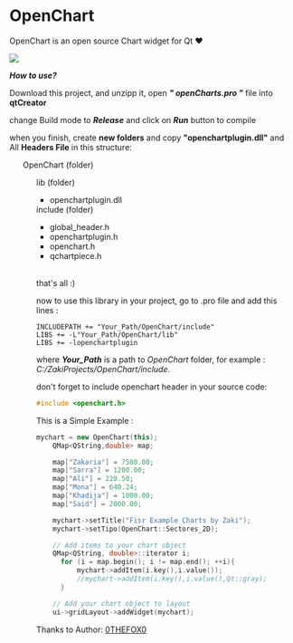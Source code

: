 OpenChart
=========

OpenChart is an open source Chart widget for Qt ♥

<img src='https://cn.pling.com/img//hive/content-pre3/157440-3.png'/>

***How to use?***

Download this project, and unzipp it, open ***" openCharts.pro "*** file into **qtCreator**

change Build mode to ***Release*** and click on ***Run*** button to compile

when you finish, create **new folders** and copy **"openchartplugin.dll"** and All **Headers File** in this structure:

<ul>
  OpenChart (folder)
  <ul>
      lib (folder)
      <ul>
        <li>openchartplugin.dll</li>
      </ul>
      include (folder)
      <ul>
        <li>global_header.h</li>
        <li>openchartplugin.h</li>
        <li>openchart.h</li>
        <li>qchartpiece.h</li>
      </ul>
  <ul>
</ul>

<br>
that's all :)

now to use this library in your project, go to .pro file and add this lines :

```qmake
INCLUDEPATH += "Your_Path/OpenChart/include"
LIBS += -L"Your_Path/OpenChart/lib"
LIBS += -lopenchartplugin

```
where ***Your_Path*** is a path to *OpenChart* folder, for example : *C:/ZakiProjects/OpenChart/include*.

don't forget to include openchart header in your source code:
```c++
#include <openchart.h>
```

This is a Simple Example :

```c++ 
mychart = new OpenChart(this);
    QMap<QString,double> map;

    map["Zakaria"] = 7500.00;
    map["Sarra"] = 1200.00;
    map["Ali"] = 220.50;
    map["Mona"] = 640.24;
    map["Khadija"] = 1000.00;
    map["Said"] = 2000.00;

    mychart->setTitle("Fisr Example Charts by Zaki");
    mychart->setTipo(OpenChart::Sectores_2D);

    // Add items to your chart object
    QMap<QString, double>::iterator i;
      for (i = map.begin(); i != map.end(); ++i){
          mychart->addItem(i.key(),i.value());
          //mychart->addItem(i.key(),i.value(),Qt::gray);
      }

    // Add your chart object to layout
    ui->gridLayout->addWidget(mychart);
```


Thanks to Author: <a href='https://www.opendesktop.org/member/267936/'>0THEFOX0</a>
